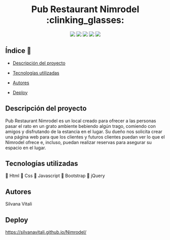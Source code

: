 <h1 align="center"> Pub Restaurant Nimrodel :clinking_glasses: </h1>
<p align="center"> <img src="https://img.shields.io/badge/STATUS-EN%20CONSTRUCCION-yellowgreen">  
<img src="https://img.shields.io/badge/ACTIVIDAD-DRILLING-ff69b4">
<img src="https://img.shields.io/badge/BOOTCAMP-JAVASCRIPT-blue">
<img src="https://img.shields.io/badge/OTEC-EDUTECNO-orange"> 
<img src="https://img.shields.io/badge/PAGINA-WEB-blueviolet"> </p>

## Índice :paperclip:

* [Descripción del proyecto](#descripción-del-proyecto)

* [Tecnologías utilizadas](#tecnologías-utilizadas)

* [Autores](#autores)

* [Deploy](#deploy)

## Descripción del proyecto

Pub Restaurant Nimrodel es un local creado para ofrecer a las personas pasar el rato en un grato ambiente bebiendo algún trago, comiendo con amigos y disfrutando de la estancia en el lugar.
Su dueño nos solicita crear una página web para que los clientes y futuros clientes puedan ver lo que el Nimrodel ofrece e, incluso, puedan realizar reservas para asegurar su espacio en el lugar.

## Tecnologías utilizadas

:small_orange_diamond:	Html
:small_orange_diamond:	Css
:small_orange_diamond:	Javascript
:small_orange_diamond:	Bootstrap
:small_orange_diamond:	jQuery

## Autores

Silvana Vitali

## Deploy

https://silvanavitali.github.io/Nimrodel/